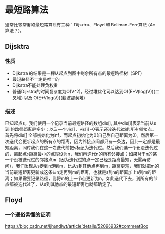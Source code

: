 # 最短路算法
  通常比较常用的最短路算法有三种：Dijsktra、Floyd 和 Bellman-Ford算法 (A* 算法？)。
## Dijsktra
### 性质
- Dijkstra 的结果是一棵从起点到图中剩余所有点的最短路径树（SPT）
- 最短路径不一定是唯一的
- Dijkstra不能处理负权重
- 普通Dijkstra的时间复杂度为O(V^2)，经过堆优化可以达到O((E+V)log(V))(二叉堆) 以及 O(E+Vlog(V))(斐波那契堆)

### 描述
   已知起点s，我们使用一个记录当前最短路径的数组dis[], 其中dis[i]表示当前从s到i的路径距离是多少；以及一个vis[]，vis[i]=0表示还没迭代过i的所有邻接点。首先将dis[] 全部初始化为inf，而起点初始化为0(自己到自己距离为0)。然后第一次迭代会更新起点的所有点的距离，因为邻接点间都只有一条边，因此一定都是最短距离，同时我们在这一次迭代前把s标记为迭代过。然后我们选一个还没迭代过的，离起点s距离最小的点假设为n，我们再迭代n的所有邻接点；如果对于n的某一个没被迭代过的邻接点m（因为迭代过的点一定已经是距离最短，无需再访问），我们发现从s走到n走到m，比从s到其他点再到m，距离更短，我们就把m的当前最短距离更新成这条从n走再到m的距离，也就是s到n的距离加上n到m的距离；如果需要记录路径，则将m的上一节点更新为n。如此迭代下去，到所有的节点都被迭代过了，从s到其他点的最短距离也就都确定了。


## Floyd

### 一个通俗易懂的证明
https://blog.csdn.net/ljhandlwt/article/details/52096932#commentBox

